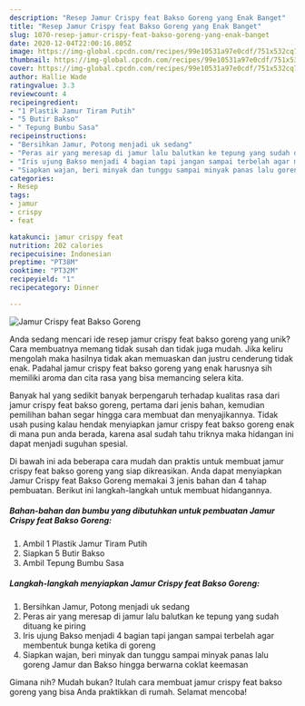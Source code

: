 ```yaml
---
description: "Resep Jamur Crispy feat Bakso Goreng yang Enak Banget"
title: "Resep Jamur Crispy feat Bakso Goreng yang Enak Banget"
slug: 1070-resep-jamur-crispy-feat-bakso-goreng-yang-enak-banget
date: 2020-12-04T22:00:16.805Z
image: https://img-global.cpcdn.com/recipes/99e10531a97e0cdf/751x532cq70/jamur-crispy-feat-bakso-goreng-foto-resep-utama.jpg
thumbnail: https://img-global.cpcdn.com/recipes/99e10531a97e0cdf/751x532cq70/jamur-crispy-feat-bakso-goreng-foto-resep-utama.jpg
cover: https://img-global.cpcdn.com/recipes/99e10531a97e0cdf/751x532cq70/jamur-crispy-feat-bakso-goreng-foto-resep-utama.jpg
author: Hallie Wade
ratingvalue: 3.3
reviewcount: 4
recipeingredient:
- "1 Plastik Jamur Tiram Putih"
- "5 Butir Bakso"
- " Tepung Bumbu Sasa"
recipeinstructions:
- "Bersihkan Jamur, Potong menjadi uk sedang"
- "Peras air yang meresap di jamur lalu balutkan ke tepung yang sudah dituang ke piring"
- "Iris ujung Bakso menjadi 4 bagian tapi jangan sampai terbelah agar membentuk bunga ketika di goreng"
- "Siapkan wajan, beri minyak dan tunggu sampai minyak panas lalu goreng Jamur dan Bakso hingga berwarna coklat keemasan"
categories:
- Resep
tags:
- jamur
- crispy
- feat

katakunci: jamur crispy feat 
nutrition: 202 calories
recipecuisine: Indonesian
preptime: "PT38M"
cooktime: "PT32M"
recipeyield: "1"
recipecategory: Dinner

---
```



![Jamur Crispy feat Bakso Goreng](https://img-global.cpcdn.com/recipes/99e10531a97e0cdf/751x532cq70/jamur-crispy-feat-bakso-goreng-foto-resep-utama.jpg)

Anda sedang mencari ide resep jamur crispy feat bakso goreng yang unik? Cara membuatnya memang tidak susah dan tidak juga mudah. Jika keliru mengolah maka hasilnya tidak akan memuaskan dan justru cenderung tidak enak. Padahal jamur crispy feat bakso goreng yang enak harusnya sih memiliki aroma dan cita rasa yang bisa memancing selera kita.



Banyak hal yang sedikit banyak berpengaruh terhadap kualitas rasa dari jamur crispy feat bakso goreng, pertama dari jenis bahan, kemudian pemilihan bahan segar hingga cara membuat dan menyajikannya. Tidak usah pusing kalau hendak menyiapkan jamur crispy feat bakso goreng enak di mana pun anda berada, karena asal sudah tahu triknya maka hidangan ini dapat menjadi suguhan spesial.


Di bawah ini ada beberapa cara mudah dan praktis untuk membuat jamur crispy feat bakso goreng yang siap dikreasikan. Anda dapat menyiapkan Jamur Crispy feat Bakso Goreng memakai 3 jenis bahan dan 4 tahap pembuatan. Berikut ini langkah-langkah untuk membuat hidangannya.

<!--inarticleads1-->

##### Bahan-bahan dan bumbu yang dibutuhkan untuk pembuatan Jamur Crispy feat Bakso Goreng:

1. Ambil 1 Plastik Jamur Tiram Putih
1. Siapkan 5 Butir Bakso
1. Ambil  Tepung Bumbu Sasa




<!--inarticleads2-->

##### Langkah-langkah menyiapkan Jamur Crispy feat Bakso Goreng:

1. Bersihkan Jamur, Potong menjadi uk sedang
1. Peras air yang meresap di jamur lalu balutkan ke tepung yang sudah dituang ke piring
1. Iris ujung Bakso menjadi 4 bagian tapi jangan sampai terbelah agar membentuk bunga ketika di goreng
1. Siapkan wajan, beri minyak dan tunggu sampai minyak panas lalu goreng Jamur dan Bakso hingga berwarna coklat keemasan




Gimana nih? Mudah bukan? Itulah cara membuat jamur crispy feat bakso goreng yang bisa Anda praktikkan di rumah. Selamat mencoba!
